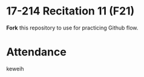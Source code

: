 # 17-214 Recitation 11 (F21)
**Fork** this repository to use for practicing Github flow.

# Attendance
keweih